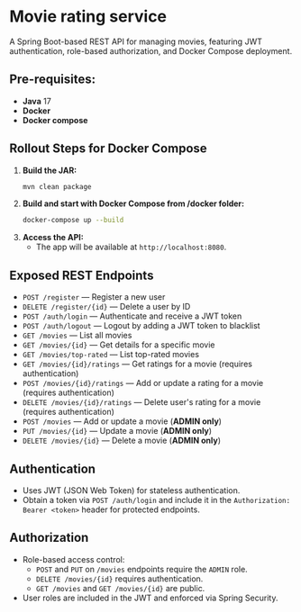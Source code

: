 # Movie rating service

A Spring Boot-based REST API for managing movies, featuring JWT authentication, role-based authorization, and Docker Compose deployment.

## Pre-requisites:

- **Java** 17
- **Docker**
- **Docker compose**

## Rollout Steps for Docker Compose

1. **Build the JAR:**
   ```sh
   mvn clean package
   ```
2. **Build and start with Docker Compose from /docker folder:**
   ```sh
   docker-compose up --build
   ```
3. **Access the API:**
    - The app will be available at `http://localhost:8080`.
  
## Exposed REST Endpoints

- `POST /register` — Register a new user
- `DELETE /register/{id}` — Delete a user by ID
- `POST /auth/login` — Authenticate and receive a JWT token
- `POST /auth/logout` — Logout by adding a JWT token to blacklist
- `GET /movies` — List all movies
- `GET /movies/{id}` — Get details for a specific movie
- `GET /movies/top-rated` — List top-rated movies
- `GET /movies/{id}/ratings` — Get ratings for a movie (requires authentication)
- `POST /movies/{id}/ratings` — Add or update a rating for a movie (requires authentication)
- `DELETE /movies/{id}/ratings` — Delete user's rating for a movie (requires authentication)
- `POST /movies` — Add or update a movie (**ADMIN only**)
- `PUT /movies/{id}` — Update a movie (**ADMIN only**)
- `DELETE /movies/{id}` — Delete a movie (**ADMIN only**)

## Authentication

- Uses JWT (JSON Web Token) for stateless authentication.
- Obtain a token via `POST /auth/login` and include it in the `Authorization: Bearer <token>` header for protected endpoints.

## Authorization

- Role-based access control:
  - `POST` and `PUT` on `/movies` endpoints require the `ADMIN` role.
  - `DELETE /movies/{id}` requires authentication.
  - `GET /movies` and `GET /movies/{id}` are public.
- User roles are included in the JWT and enforced via Spring Security.


